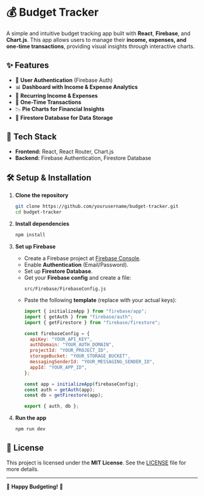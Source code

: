 # 💰 Budget Tracker

A simple and intuitive budget tracking app built with **React**, **Firebase**, and **Chart.js**. This app allows users to manage their **income, expenses, and one-time transactions**, providing visual insights through interactive charts. 

## ✨ Features
- 🔐 **User Authentication** (Firebase Auth)
- 📊 **Dashboard with Income & Expense Analytics**
- 🔄 **Recurring Income & Expenses**
- 📌 **One-Time Transactions**
- 📉 **Pie Charts for Financial Insights**
- 📁 **Firestore Database for Data Storage**

## 🚀 Tech Stack
- **Frontend:** React, React Router, Chart.js
- **Backend:** Firebase Authentication, Firestore Database

## 🛠️ Setup & Installation
1. **Clone the repository**  
   ```sh
   git clone https://github.com/yourusername/budget-tracker.git
   cd budget-tracker
   ```

2. **Install dependencies**  
   ```sh
   npm install
   ```

3. **Set up Firebase**  
   - Create a Firebase project at [Firebase Console](https://console.firebase.google.com/).
   - Enable **Authentication** (Email/Password).
   - Set up **Firestore Database**.
   - Get your **Firebase config** and create a file:  
     ```
     src/Firebase/FirebaseConfig.js
     ```
   - Paste the following **template** (replace with your actual keys):
     ```js
     import { initializeApp } from "firebase/app";
     import { getAuth } from "firebase/auth";
     import { getFirestore } from "firebase/firestore";  

     const firebaseConfig = {
       apiKey: "YOUR_API_KEY",
       authDomain: "YOUR_AUTH_DOMAIN",
       projectId: "YOUR_PROJECT_ID",
       storageBucket: "YOUR_STORAGE_BUCKET",
       messagingSenderId: "YOUR_MESSAGING_SENDER_ID",
       appId: "YOUR_APP_ID",
     };

     const app = initializeApp(firebaseConfig);
     const auth = getAuth(app);
     const db = getFirestore(app);

     export { auth, db };
     ```

4. **Run the app**  
   ```sh
   npm run dev
   ```

## 📜 License
This project is licensed under the **MIT License**. See the [LICENSE](LICENSE) file for more details.

---

🚀 **Happy Budgeting!** 💸